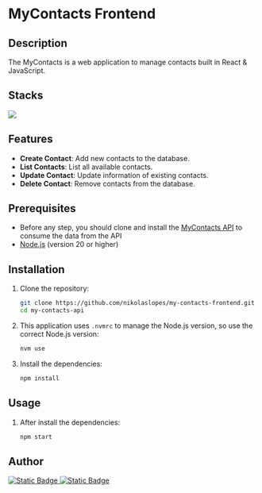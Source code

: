 # MyContacts Frontend

## Description

The MyContacts is a web application to manage contacts built in React & JavaScript.

## Stacks

<a href="https://skillicons.dev">
    <img src="https://skillicons.dev/icons?i=js,styledcomponents,react,npm&theme=dark" />
</a>

## Features

- **Create Contact**: Add new contacts to the database.
- **List Contacts**: List all available contacts.
- **Update Contact**: Update information of existing contacts.
- **Delete Contact**: Remove contacts from the database.

## Prerequisites

- Before any step, you should clone and install the [MyContacts API](https://github.com/nikolaslopes/my-contacts-api) to consume the data from the API
- [Node.js](https://nodejs.org/en/download/) (version 20 or higher)

## Installation

1. Clone the repository:

   ```sh
   git clone https://github.com/nikolaslopes/my-contacts-frontend.git
   cd my-contacts-api
   ```

2. This application uses `.nvmrc` to manage the Node.js version, so use the correct Node.js version:

   ```sh
   nvm use
   ```

3. Install the dependencies:

   ```sh
   npm install
   ```

## Usage

1. After install the dependencies:

   ```sh
   npm start
   ```

## Author

<a href="https://github.com/nikolaslopes">
  <img alt="Static Badge" src="https://img.shields.io/badge/linkedin-%2371B7FB?style=for-the-badge&logo=linkedin&color=blue">
</a>

<a href="https://github.com/nikolaslopes">
  <img alt="Static Badge" src="https://img.shields.io/badge/GitHub-100000?style=for-the-badge&logo=github&logoColor=white">
</a>
